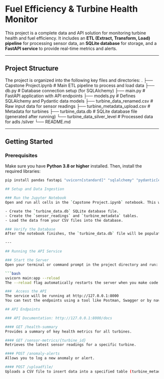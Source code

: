 # Fuel Efficiency & Turbine Health Monitor

This project is a complete data and API solution for monitoring turbine health and fuel efficiency. It includes an **ETL (Extract, Transform, Load) pipeline** for processing sensor data, an **SQLite database** for storage, and a **FastAPI service** to provide real-time metrics and alerts.

---

## Project Structure

The project is organized into the following key files and directories:
.
├── Capstone Project.ipynb     # Main ETL pipeline to process and load data
├── db.py                      # Database connection setup (for SQLAlchemy)
├── main.py                    # FastAPI application with API endpoints
├── models.py                  # Defines SQLAlchemy and Pydantic data models
├── turbine_data_renamed.csv   # Raw input data for sensor readings
├── turbine_metadata_upload.csv # Metadata for turbines
├── turbine_data.db            # SQLite database file (generated after running)
└── turbine_data_silver_level  # Processed data for adls /silver
└── README.md

---

## Getting Started

### Prerequisites

Make sure you have **Python 3.8 or higher** installed. Then, install the required libraries:

```bash
pip install pandas fastapi "uvicorn[standard]" "sqlalchemy" "pydantic[email]"

## Setup and Data Ingestion

### Run the Jupyter Notebook
Open and run all cells in the `Capstone Project.ipynb` notebook. This will perform the following steps:

- Create the `turbine_data.db` SQLite database file.
- Create the `sensor_readings` and `turbine_metadata` tables.
- Load the data from your CSV files into the database.

### Verify the Database
After the notebook finishes, the `turbine_data.db` file will be populated with your sensor and metadata.

---

## Running the API Service

### Start the Server
Open your terminal or command prompt in the project directory and run:

```bash
uvicorn main:app --reload
The --reload flag automatically restarts the server when you make code changes, which is useful for development.

###  Access the API
The service will be running at http://127.0.0.1:8000
You can test the endpoints using a tool like Postman, Swagger or by navigating to the interactive API documentation.

## API Endpoints

### API Documentation: http://127.0.0.1:8000/docs

#### GET /health-summary
Provides a summary of key health metrics for all turbines.

#### GET /sensor-metrics/{turbine_id}
Retrieves the latest sensor readings for a specific turbine.

#### POST /anomaly-alerts
Allows you to log a new anomaly or alert.

#### POST /uploadfile/
Uploads a CSV file to insert data into a specified table (turbine_metadata, sensor_readings, or alerts).

